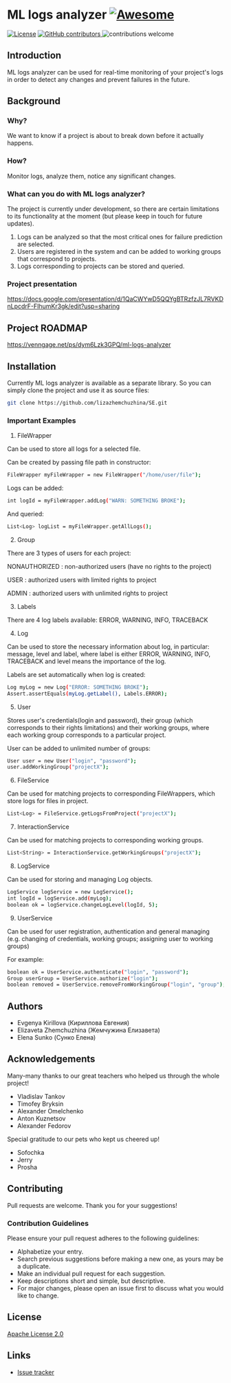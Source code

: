# ML logs analyzer [![Awesome](https://cdn.rawgit.com/sindresorhus/awesome/d7305f38d29fed78fa85652e3a63e154dd8e8829/media/badge.svg)](https://github.com/sindresorhus/awesome#readme)
[![License](https://img.shields.io/github/license/lizazhemchuzhina/SE.svg)]()
<a href="https://github.com/lizazhemchuzhina/SE/graphs/contributors" target="_blank">
<img src="https://img.shields.io/github/contributors-anon/lizazhemchuzhina/SE.svg" alt="GitHub contributors">
</a>
![contributions welcome](https://img.shields.io/badge/contributions-welcome-brightgreen.svg?style=flat)
## Introduction
ML logs analyzer can be used for real-time monitoring of your project's logs in order to detect any changes and prevent
failures in the future.

## Background
### Why?
We want to know if a project is about to break down before it actually happens.
### How?
Monitor logs, analyze them, notice any significant changes.
### What can you do with ML logs analyzer?
The project is currently under development, so there are certain limitations to its functionality at the moment (but please keep in touch for future updates).
1. Logs can be analyzed so that the most critical ones for failure prediction are selected.
2. Users are registered in the system and can be added to working groups that correspond to projects.
3. Logs corresponding to projects can be stored and queried.
### Project presentation
https://docs.google.com/presentation/d/1QaCWYwD5QQYgBTRzfzJL7RVKDnLpcdrF-FIhumKr3gk/edit?usp=sharing

## Project ROADMAP
https://venngage.net/ps/dym6Lzk3GPQ/ml-logs-analyzer

## Installation
Currently ML logs analyzer is available as a separate library. So you can simply clone the project and use it as source files:

```bash
git clone https://github.com/lizazhemchuzhina/SE.git
```
### Important Examples
1. FileWrapper

Can be used to store all logs for a selected file.

Can be created by passing file path in constructor:
```bash
FileWrapper myFileWrapper = new FileWrapper("/home/user/file");
```

Logs can be added:
```bash
int logId = myFileWrapper.addLog("WARN: SOMETHING BROKE");
```

And queried:
```bash
List<Log> logList = myFileWrapper.getAllLogs();
```

2. Group

There are 3 types of users for each project:

NONAUTHORIZED : non-authorized users (have no rights to the project)

USER : authorized users with limited rights to project

ADMIN : authorized users with unlimited rights to project

3. Labels

There are 4 log labels available: ERROR, WARNING, INFO, TRACEBACK

4. Log

Can be used to store the necessary information about log, in particular: message, level and label,
where label is either ERROR, WARNING, INFO, TRACEBACK and level means the importance of the log.

Labels are set automatically when log is created:
```bash
Log myLog = new Log("ERROR: SOMETHING BROKE");
Assert.assertEquals(myLog.getLabel(), Labels.ERROR);
```

5. User

Stores user's credentials(login and password), their group (which corresponds to their rights limitations)
and their working groups, where each working group corresponds to a particular project.

User can be added to unlimited number of groups:
```bash
User user = new User("login", "password");
user.addWorkingGroup("projectX");
```

6. FileService

Can be used for matching projects to corresponding FileWrappers, which store logs for files in project.
```bash
List<Log> = FileService.getLogsFromProject("projectX");
```

7. InteractionService

Can be used for matching projects to corresponding working groups.
```bash
List<String> = InteractionService.getWorkingGroups("projectX");
```

8. LogService

Can be used for storing and managing Log objects.
```bash
LogService logService = new LogService();
int logId = logService.add(myLog);
boolean ok = logService.changeLogLevel(logId, 5);
```

9. UserService

Can be used for user registration, authentication and general managing
(e.g. changing of credentials, working groups; assigning user to working groups)

For example:

```bash
boolean ok = UserService.authenticate("login", "password");
Group userGroup = UserService.authorize("login");
boolean removed = UserService.removeFromWorkingGroup("login", "group");
```


## Authors
- Evgenya Kirillova (Кириллова Евгения)
- Elizaveta Zhemchuzhina (Жемчужина Елизавета)
- Elena Sunko (Сунко Елена)

## Acknowledgements
Many-many thanks to our great teachers who helped us through the whole project!
- Vladislav Tankov
- Timofey Bryksin
- Alexander Omelchenko
- Anton Kuznetsov
- Alexander Fedorov

Special gratitude to our pets who kept us cheered up!
- Sofochka
- Jerry
- Prosha
## Contributing
Pull requests are welcome. Thank you for your suggestions!

### Contribution Guidelines

Please ensure your pull request adheres to the following guidelines:

- Alphabetize your entry.
- Search previous suggestions before making a new one, as yours may be a duplicate.
- Make an individual pull request for each suggestion.
- Keep descriptions short and simple, but descriptive.
- For major changes, please open an issue first to discuss what you would like to change.

## License
[Apache License 2.0](https://choosealicense.com/licenses/apache-2.0/)

## Links
* [Issue tracker](https://github.com/lizazhemchuzhina/SE/issues)
